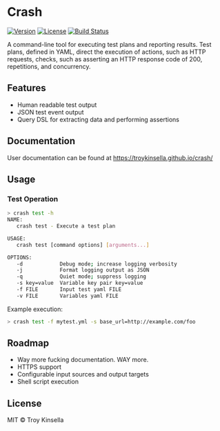 Crash
=====

[![Version](https://badge.fury.io/gh/troykinsella%2Fcrash.svg)](https://badge.fury.io/gh/troykinsella%2Fcrash)
[![License](https://img.shields.io/github/license/troykinsella/crash.svg)](https://github.com/troykinsella/crash/blob/master/LICENSE)
[![Build Status](https://travis-ci.org/troykinsella/crash.svg?branch=master)](https://travis-ci.org/troykinsella/crash)

A command-line tool for executing test plans and reporting results. Test plans, defined in YAML,
direct the execution of actions, such as HTTP requests, checks, such as asserting an HTTP
response code of 200, repetitions, and concurrency.

## Features

* Human readable test output
* JSON test event output
* Query DSL for extracting data and performing assertions

## Documentation

User documentation can be found at https://troykinsella.github.io/crash/

## Usage

### Test Operation

```bash
> crash test -h
NAME:
   crash test - Execute a test plan

USAGE:
   crash test [command options] [arguments...]

OPTIONS:
   -d            Debug mode; increase logging verbosity
   -j            Format logging output as JSON
   -q            Quiet mode; suppress logging
   -s key=value  Variable key pair key=value
   -f FILE       Input test yaml FILE
   -v FILE       Variables yaml FILE
```

Example execution:

```bash
> crash test -f mytest.yml -s base_url=http://example.com/foo
```


## Roadmap

* Way more fucking documentation. WAY more.
* HTTPS support
* Configurable input sources and output targets
* Shell script execution

## License

MIT © Troy Kinsella
